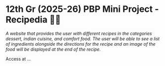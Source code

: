 # 12th Gr (2025-26) PBP Mini Project - Recipedia  🥘🎂

_A website that provides the user with different recipes in the categories dessert, indian cuisine, and comfort food. The user will be able to see a list of ingredients alongside the directions for the recipe and an image of the food will be displayed at the end of the recipe._

Access at ...
